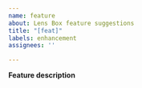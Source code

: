 ```yaml
---
name: feature
about: Lens Box feature suggestions
title: "[feat]"
labels: enhancement
assignees: ''

---
```


**Feature description**
